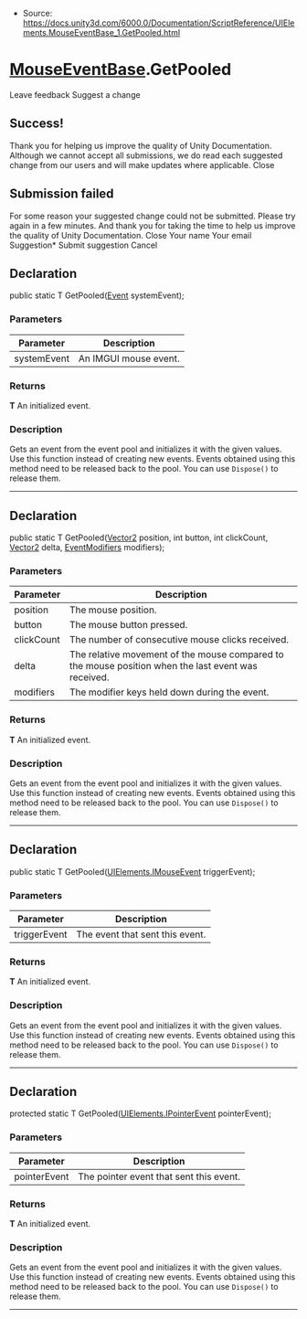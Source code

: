 * Source: https://docs.unity3d.com/6000.0/Documentation/ScriptReference/UIElements.MouseEventBase_1.GetPooled.html

#  [MouseEventBase<T0>](https://docs.unity3d.com/6000.0/Documentation/ScriptReference/UIElements.MouseEventBase_1.html).GetPooled
Leave feedback
Suggest a change
## Success!
Thank you for helping us improve the quality of Unity Documentation. Although we cannot accept all submissions, we do read each suggested change from our users and will make updates where applicable.
Close
## Submission failed
For some reason your suggested change could not be submitted. Please <a>try again</a> in a few minutes. And thank you for taking the time to help us improve the quality of Unity Documentation.
Close
Your name Your email Suggestion* Submit suggestion
Cancel
## Declaration
public static T GetPooled([Event](https://docs.unity3d.com/6000.0/Documentation/ScriptReference/Event.html) systemEvent); 
### Parameters
Parameter | Description  
---|---  
systemEvent | An IMGUI mouse event.  
### Returns
**T** An initialized event. 
### Description
Gets an event from the event pool and initializes it with the given values. Use this function instead of creating new events. Events obtained using this method need to be released back to the pool. You can use `Dispose()` to release them. 
* * *
## Declaration
public static T GetPooled([Vector2](https://docs.unity3d.com/6000.0/Documentation/ScriptReference/Vector2.html) position, int button, int clickCount, [Vector2](https://docs.unity3d.com/6000.0/Documentation/ScriptReference/Vector2.html) delta, [EventModifiers](https://docs.unity3d.com/6000.0/Documentation/ScriptReference/EventModifiers.html) modifiers); 
### Parameters
Parameter | Description  
---|---  
position | The mouse position.  
button | The mouse button pressed.  
clickCount | The number of consecutive mouse clicks received.  
delta | The relative movement of the mouse compared to the mouse position when the last event was received.  
modifiers | The modifier keys held down during the event.  
### Returns
**T** An initialized event. 
### Description
Gets an event from the event pool and initializes it with the given values. Use this function instead of creating new events. Events obtained using this method need to be released back to the pool. You can use `Dispose()` to release them. 
* * *
## Declaration
public static T GetPooled([UIElements.IMouseEvent](https://docs.unity3d.com/6000.0/Documentation/ScriptReference/UIElements.IMouseEvent.html) triggerEvent); 
### Parameters
Parameter | Description  
---|---  
triggerEvent | The event that sent this event.  
### Returns
**T** An initialized event. 
### Description
Gets an event from the event pool and initializes it with the given values. Use this function instead of creating new events. Events obtained using this method need to be released back to the pool. You can use `Dispose()` to release them. 
* * *
## Declaration
protected static T GetPooled([UIElements.IPointerEvent](https://docs.unity3d.com/6000.0/Documentation/ScriptReference/UIElements.IPointerEvent.html) pointerEvent); 
### Parameters
Parameter | Description  
---|---  
pointerEvent | The pointer event that sent this event.  
### Returns
**T** An initialized event. 
### Description
Gets an event from the event pool and initializes it with the given values. Use this function instead of creating new events. Events obtained using this method need to be released back to the pool. You can use `Dispose()` to release them. 
* * *
